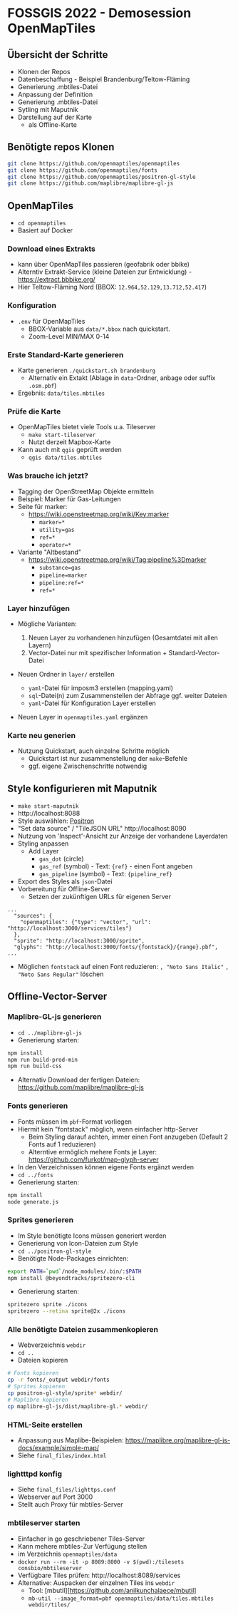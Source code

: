# FOSSGIS 2022 - Demosession OpenMapTiles

## Übersicht der Schritte
- Klonen der Repos
- Datenbeschaffung - Beispiel Brandenburg/Teltow-Fläming
- Generierung .mbtiles-Datei
- Anpassung der Definition
- Generierung .mbtiles-Datei
- Sytling mit Maputnik
- Darstellung auf der Karte
  - als Offline-Karte

## Benötigte repos Klonen
```bash
git clone https://github.com/openmaptiles/openmaptiles
git clone https://github.com/openmaptiles/fonts
git clone https://github.com/openmaptiles/positron-gl-style
git clone https://github.com/maplibre/maplibre-gl-js
```

## OpenMapTiles
- `cd openmaptiles` 
- Basiert auf Docker

### Download eines Extrakts
- kann über OpenMapTiles passieren (geofabrik oder bbike)
- Alterntiv Extrakt-Service (kleine Dateien zur Entwicklung) - https://extract.bbbike.org/
- Hier Teltow-Fläming Nord (BBOX: `12.964,52.129,13.712,52.417`)

### Konfiguration
- `.env` für OpenMapTiles
  - BBOX-Variable aus `data/*.bbox` nach quickstart.
  - Zoom-Level MIN/MAX 0-14

### Erste Standard-Karte generieren
- Karte generieren `./quickstart.sh brandenburg`
  - Alternativ ein Extakt (Ablage in `data`-Ordner, anbage oder suffix `.osm.pbf`)
- Ergebnis: `data/tiles.mbtiles`

### Prüfe die Karte
- OpenMapTiles bietet viele Tools u.a. Tileserver
  - `make start-tileserver`
  - Nutzt derzeit Mapbox-Karte
- Kann auch mit `qgis` geprüft werden
  - `qgis data/tiles.mbtiles`

### Was brauche ich jetzt?
- Tagging der OpenStreetMap Objekte ermitteln
- Beispiel: Marker für Gas-Leitungen
- Seite für marker:
    - https://wiki.openstreetmap.org/wiki/Key:marker
        - `marker=*`
        - `utility=gas`
        - `ref=*`
        - `operator=*`
- Variante "Altbestand"
    - https://wiki.openstreetmap.org/wiki/Tag:pipeline%3Dmarker
        - `substance=gas`
        - `pipeline=marker`
        - `pipeline:ref=*`
        - `ref=*`

### Layer hinzufügen
- Mögliche Varianten:
  1. Neuen Layer zu vorhandenen hinzufügen (Gesamtdatei mit allen Layern)
  2. Vector-Datei nur mit spezifischer Information + Standard-Vector-Datei

- Neuen Ordner in `layer/` erstellen
  - `yaml`-Datei für imposm3 erstellen (mapping.yaml)
  - `sql`-Datei(n) zum Zusammenstellen der Abfrage ggf. weiter Dateien
  - `yaml`-Datei für Konfiguration Layer erstellen
- Neuen Layer in `openmaptiles.yaml` ergänzen

### Karte neu generien
- Nutzung Quickstart, auch einzelne Schritte möglich
  - Quickstart ist nur zusammenstellung der `make`-Befehle
  - ggf. eigene Zwischenschritte notwendig

## Style konfigurieren mit Maputnik
- `make start-maputnik`
- http://localhost:8088 
- Style auswählen: [Positron](https://github.com/openmaptiles/positron-gl-style)
- "Set data source" / "TileJSON URL" http://localhost:8090
- Nutzung von 'Inspect'-Ansicht zur Anzeige der vorhandene Layerdaten
- Styling anpassen
  - Add Layer
    - `gas_dot` (circle)
    - `gas_ref` (symbol) - Text: `{ref}` - einen Font angeben
    - `gas_pipeline` (symbol) - Text: `{pipeline_ref}`
- Export des Styles als `json`-Datei
- Vorbereitung für Offline-Server
  - Setzen der zukünftigen URLs für eigenen Server
```
...
  "sources": {
    "openmaptiles": {"type": "vector", "url": "http://localhost:3000/services/tiles"}
  },
  "sprite": "http://localhost:3000/sprite",
  "glyphs": "http://localhost:3000/fonts/{fontstack}/{range}.pbf",
...
```
  - Möglichen `fontstack` auf einen Font reduzieren: `, "Noto Sans Italic"` `, "Noto Sans Regular"` löschen

## Offline-Vector-Server

### Maplibre-GL-js generieren
- `cd ../maplibre-gl-js`
- Generierung starten:
```bash
npm install
npm run build-prod-min
npm run build-css
```
- Alternativ Download der fertigen Dateien: https://github.com/maplibre/maplibre-gl-js

### Fonts generieren
- Fonts müssen im `pbf`-Format vorliegen
- Hiermit kein "fontstack" möglich, wenn einfacher http-Server
  - Beim Styling darauf achten, immer einen Font anzugeben (Default 2 Fonts auf 1 reduzieren)
  - Alterntive ermöglich mehere Fonts je Layer: https://github.com/furkot/map-glyph-server
- In den Verzeichnissen können eigene Fonts ergänzt werden
- `cd ../fonts`
- Generierung starten: 
```bash
npm install
node generate.js
```

### Sprites generieren
- Im Style benötigte Icons müssen generiert werden
- Generierung von Icon-Dateien zum Style
- `cd ../positron-gl-style`
- Benötigte Node-Packages einrichten:
```bash
export PATH=`pwd`/node_modules/.bin/:$PATH
npm install @beyondtracks/spritezero-cli
```
- Generierung starten:
```bash
spritezero sprite ./icons
spritezero --retina sprite@2x ./icons
```

### Alle benötigte Dateien zusammenkopieren
- Webverzeichnis `webdir`
- `cd ..`
- Dateien kopieren
```bash
# Fonts kopieren
cp -r fonts/_output webdir/fonts
# Sprites kopieren
cp positron-gl-style/sprite* webdir/
# Maplibre kopieren
cp maplibre-gl-js/dist/maplibre-gl.* webdir/
```

### HTML-Seite erstellen
- Anpassung aus Maplibe-Beispielen: https://maplibre.org/maplibre-gl-js-docs/example/simple-map/
- Siehe `final_files/index.html`

### lightttpd konfig
- Siehe `final_files/lighttps.conf`
- Webserver auf Port 3000
- Stellt auch Proxy für mbtiles-Server

### mbtileserver starten
- Einfacher in go geschriebener Tiles-Server
- Kann mehere mbtiles-Zur Verfügung stellen
- im Verzeichnis `openmaptiles/data`
- `docker run --rm -it -p 8089:8000 -v $(pwd):/tilesets  consbio/mbtileserver`
- Verfügbare Tiles prüfen: http://localhost:8089/services
- Alternative: Auspacken der einzelnen Tiles ins `webdir`
  - Tool: [mbutil][https://github.com/anilkunchalaece/mbutil]
  - `mb-util --image_format=pbf openmaptiles/data/tiles.mbtiles webdir/tiles/`
